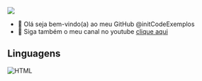 ![](https://komarev.com/ghpvc/?username=initcodeexemplos&color=9745F5)

- 👋 Olá seja bem-vindo(a) ao meu GitHub @initCodeExemplos
- 👀 Siga também o meu canal no youtube [clique aqui](https://www.youtube.com.br/@initcode3975)

## Linguagens

![HTML](https://skillicons.dev/icons?i=html,git,kubernetes,docker)
